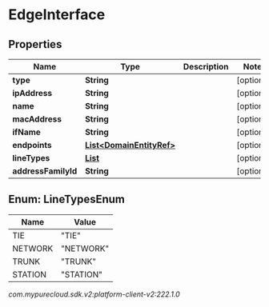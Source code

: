 # EdgeInterface


## Properties

| Name | Type | Description | Notes |
| ------------ | ------------- | ------------- | ------------- |
| **type** | **String** |  |  [optional] |
| **ipAddress** | **String** |  |  [optional] |
| **name** | **String** |  |  [optional] |
| **macAddress** | **String** |  |  [optional] |
| **ifName** | **String** |  |  [optional] |
| **endpoints** | [**List&lt;DomainEntityRef&gt;**](DomainEntityRef) |  |  [optional] |
| **lineTypes** | [**List<LineTypesEnum>**](#Enum--LineTypesEnum) |  |  [optional] |
| **addressFamilyId** | **String** |  |  [optional] |


## Enum: LineTypesEnum

| Name | Value |
| ---- | ----- |
| TIE | &quot;TIE&quot; |
| NETWORK | &quot;NETWORK&quot; |
| TRUNK | &quot;TRUNK&quot; |
| STATION | &quot;STATION&quot; |




_com.mypurecloud.sdk.v2:platform-client-v2:222.1.0_
